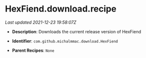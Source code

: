 # HexFiend.download.recipe

_Last updated 2021-12-23 19:58:07Z_

- **Description**: Downloads the current release version of HexFiend

- **Identifier**: `com.github.michalmmac.download.HexFiend`

- **Parent Recipes**: `None`